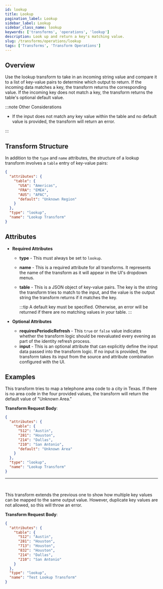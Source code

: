```yaml
---
id: lookup
title: Lookup
pagination_label: Lookup
sidebar_label: Lookup
sidebar_class_name: lookup
keywords: ['transforms', 'operations', 'lookup']
description: Look up and return a key's matching value.
slug: /transforms/operations/lookup
tags: ['Transforms', 'Transform Operations']
---
```


## Overview

Use the lookup transform to take in an incoming string value and compare it to a list of key-value pairs to determine which output to return. If the incoming data matches a key, the transform returns the corresponding value. If the incoming key does not match a key, the transform returns the table's optional default value.

:::note Other Considerations

- If the input does not match any key value within the table and no default value is provided, the transform will return an error.

:::

## Transform Structure

In addition to the `type` and `name` attributes, the structure of a lookup transform involves a `table` entry of key-value pairs:

```json
{
  "attributes": {
    "table": {
      "USA": "Americas",
      "FRA": "EMEA",
      "AUS": "APAC",
      "default": "Unknown Region"
    }
  },
  "type": "lookup",
  "name": "Lookup Transform"
}
```

## Attributes

- **Required Attributes**

  - **type** - This must always be set to `lookup`.
  - **name** - This is a required attribute for all transforms. It represents the name of the transform as it will appear in the UI's dropdown menus.
  - **table** - This is a JSON object of key-value pairs. The key is the string the transform tries to match to the input, and the value is the output string the transform returns if it matches the key.

    :::tip A default key must be specified. Otherwise, an error will be returned if there are no matching values in your table. :::

- **Optional Attributes**
  - **requiresPeriodicRefresh** - This `true` or `false` value indicates whether the transform logic should be reevaluated every evening as part of the identity refresh process.
  - **input** - This is an optional attribute that can explicitly define the input data passed into the transform logic. If no input is provided, the transform takes its input from the source and attribute combination configured with the UI.

## Examples

This transform tries to map a telephone area code to a city in Texas. If there is no area code in the four provided values, the transform will return the default value of "Unknown Area."

**Transform Request Body**:

```json
{
  "attributes": {
    "table": {
      "512": "Austin",
      "281": "Houston",
      "214": "Dallas",
      "210": "San Antonio",
      "default": "Unknown Area"
    }
  },
  "type": "lookup",
  "name": "Lookup Transform"
}
```

---

<p>&nbsp;</p>

This transform extends the previous one to show how multiple key values can be mapped to the same output value. However, duplicate key values are not allowed, so this will throw an error.

**Transform Request Body**:

```json
{
  "attributes": {
    "table": {
      "512": "Austin",
      "281": "Houston",
      "713": "Houston",
      "832": "Houston",
      "214": "Dallas",
      "210": "San Antonio"
    }
  },
  "type": "lookup",
  "name": "Test Lookup Transform"
}
```
